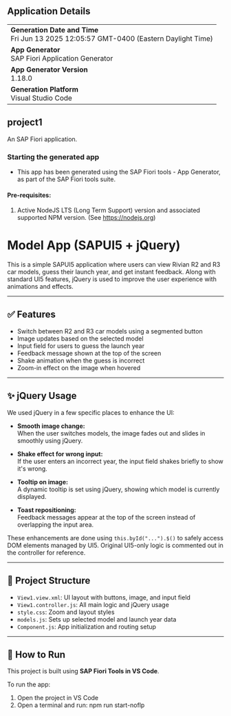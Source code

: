 ## Application Details
|               |
| ------------- |
|**Generation Date and Time**<br>Fri Jun 13 2025 12:05:57 GMT-0400 (Eastern Daylight Time)|
|**App Generator**<br>SAP Fiori Application Generator|
|**App Generator Version**<br>1.18.0|
|**Generation Platform**<br>Visual Studio Code|
## project1

An SAP Fiori application.

### Starting the generated app

-   This app has been generated using the SAP Fiori tools - App Generator, as part of the SAP Fiori tools suite.

#### Pre-requisites:

1. Active NodeJS LTS (Long Term Support) version and associated supported NPM version.  (See https://nodejs.org)

# Model App (SAPUI5 + jQuery)

This is a simple SAPUI5 application where users can view Rivian R2 and R3 car models, guess their launch year, and get instant feedback. Along with standard UI5 features, jQuery is used to improve the user experience with animations and effects.

---

## ✅ Features

- Switch between R2 and R3 car models using a segmented button
- Image updates based on the selected model
- Input field for users to guess the launch year
- Feedback message shown at the top of the screen
- Shake animation when the guess is incorrect
- Zoom-in effect on the image when hovered

---

## ✨ jQuery Usage

We used jQuery in a few specific places to enhance the UI:

- **Smooth image change:**  
  When the user switches models, the image fades out and slides in smoothly using jQuery.

- **Shake effect for wrong input:**  
  If the user enters an incorrect year, the input field shakes briefly to show it's wrong.

- **Tooltip on image:**  
  A dynamic tooltip is set using jQuery, showing which model is currently displayed.

- **Toast repositioning:**  
  Feedback messages appear at the top of the screen instead of overlapping the input area.

These enhancements are done using `this.byId("...").$()` to safely access DOM elements managed by UI5. Original UI5-only logic is commented out in the controller for reference.

---

## 📁 Project Structure

- `View1.view.xml`: UI layout with buttons, image, and input field
- `View1.controller.js`: All main logic and jQuery usage
- `style.css`: Zoom and layout styles
- `models.js`: Sets up selected model and launch year data
- `Component.js`: App initialization and routing setup

---

## 🚀 How to Run

This project is built using **SAP Fiori Tools in VS Code**.

To run the app:

1. Open the project in VS Code
2. Open a terminal and run: npm run start-noflp



